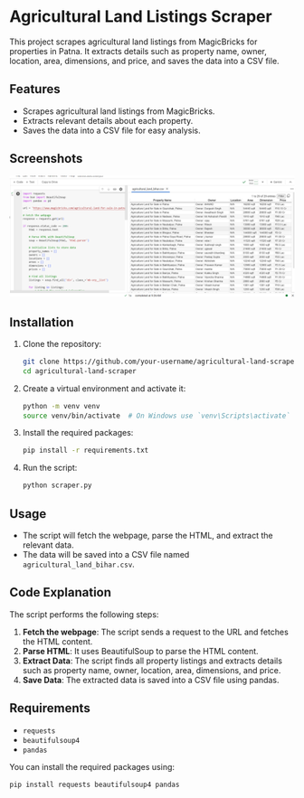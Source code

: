 # Agricultural Land Listings Scraper

This project scrapes agricultural land listings from MagicBricks for properties in Patna. It extracts details such as property name, owner, location, area, dimensions, and price, and saves the data into a CSV file.

## Features

- Scrapes agricultural land listings from MagicBricks.
- Extracts relevant details about each property.
- Saves the data into a CSV file for easy analysis.

## Screenshots


![Web Scraping Script and Output CSV FILE](ScrapeAgri.png)



## Installation

1. Clone the repository:

    ```bash
    git clone https://github.com/your-username/agricultural-land-scraper.git
    cd agricultural-land-scraper
    ```

2. Create a virtual environment and activate it:

    ```bash
    python -m venv venv
    source venv/bin/activate  # On Windows use `venv\Scripts\activate`
    ```

3. Install the required packages:

    ```bash
    pip install -r requirements.txt
    ```

4. Run the script:

    ```bash
    python scraper.py
    ```

## Usage

- The script will fetch the webpage, parse the HTML, and extract the relevant data.
- The data will be saved into a CSV file named `agricultural_land_bihar.csv`.

## Code Explanation

The script performs the following steps:

1. **Fetch the webpage**: The script sends a request to the URL and fetches the HTML content.
2. **Parse HTML**: It uses BeautifulSoup to parse the HTML content.
3. **Extract Data**: The script finds all property listings and extracts details such as property name, owner, location, area, dimensions, and price.
4. **Save Data**: The extracted data is saved into a CSV file using pandas.

## Requirements

- `requests`
- `beautifulsoup4`
- `pandas`

You can install the required packages using:

```bash
pip install requests beautifulsoup4 pandas
